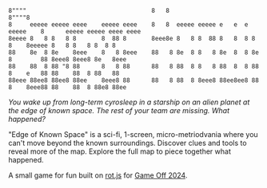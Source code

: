 ```
8""""                                   8   8                                8""""8                       
8     eeeee eeeee eeee    eeeee eeee    8   8  eeeee eeeee e   e  e eeeee    8      eeeee eeeee eeee eeee 
8eeee 8   8 8   8 8       8  88 8       8eee8e 8   8 8  88 8   8  8 8   8    8eeeee 8   8 8   8 8  8 8    
88    8e  8 8e    8eee    8   8 8eee    88   8 8e  8 8   8 8e  8  8 8e  8        88 8eee8 8eee8 8e   8eee 
88    88  8 88 "8 88      8   8 88      88   8 88  8 8   8 88  8  8 88  8    e   88 88    88  8 88   88   
88eee 88ee8 88ee8 88ee    8eee8 88      88   8 88  8 8eee8 88ee8ee8 88  8    8eee88 88    88  8 88e8 88ee 
```

_You wake up from long-term cyrosleep in a starship on an alien planet at the edge of known space.  The rest of your team are missing.  What happened?_

 
"Edge of Known Space" is a sci-fi, 1-screen, micro-metriodvania where you can't move beyond the known surroundings.  Discover clues and tools to reveal more of the map.  Explore the full map to piece together what happened.

A small game for fun built on [rot.js](https://ondras.github.io/rot.js/hp/) for [Game Off 2024](https://itch.io/jam/game-off-2024).
